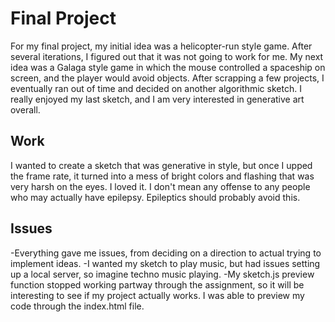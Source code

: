 # Final Project
For my final project, my initial idea was a helicopter-run style game. After several iterations, I figured out that it was not going to work for me. My next idea was a Galaga style game in which the mouse controlled a spaceship on screen, and the player would avoid objects. After scrapping a few projects, I eventually ran out of time and decided on another algorithmic sketch. I really enjoyed my last sketch, and I am very interested in generative art overall.

## Work
I wanted to create a sketch that was generative in style, but once I upped the frame rate, it turned into a mess of bright colors and flashing that was very harsh on the eyes. I loved it. I don't mean any offense to any people who may actually have epilepsy. Epileptics should probably avoid this.

## Issues
-Everything gave me issues, from deciding on a direction to actual trying to implement ideas.
-I wanted my sketch to play music, but had issues setting up a local server, so imagine techno music playing.
-My sketch.js preview function stopped working partway through the assignment, so it will be interesting to see if my project actually works. I was able to preview my code through the index.html file.
